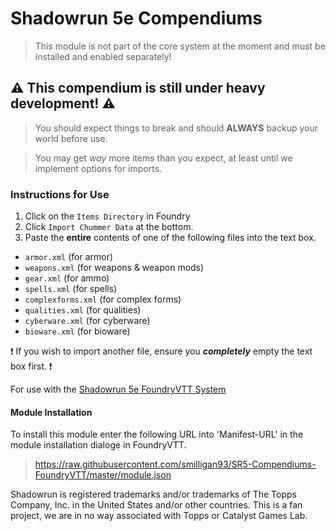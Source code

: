 # Shadowrun 5e Compendiums
> This module is not part of the core system at the moment and must be installed and enabled separately!

## :warning: This compendium is still under heavy development! :warning:
> You should expect things to break and should **ALWAYS** backup your world before use.

> You may get *way* more items than you expect, at least until we implement options for imports.

### Instructions for Use

1. Click on the `Items Directory` in Foundry
2. Click `Import Chummer Data` at the bottom.
3. Paste the **entire** contents of one of the following files into the text box.
 - `armor.xml` (for armor)
 - `weapons.xml` (for weapons & weapon mods)
 - `gear.xml` (for ammo)
 - `spells.xml` (for spells)
 - `complexforms.xml` (for complex forms)
 - `qualities.xml` (for qualities)
 - `cyberware.xml` (for cyberware)
 - `bioware.xml` (for bioware)
 
 :exclamation: If you wish to import another file, ensure you ***completely*** empty the text box first. :exclamation:

For use with the [Shadowrun 5e FoundryVTT System](https://github.com/smilligan93/SR5-FoundryVTT)

#### Module Installation
To install this module enter the following URL into 'Manifest-URL' in the module installation dialoge in FoundryVTT.
> https://raw.githubusercontent.com/smilligan93/SR5-Compendiums-FoundryVTT/master/module.json

Shadowrun is registered trademarks and/or trademarks of The Topps Company, Inc. in the United States and/or other countries. This is a fan project, we are in no way associated with Topps or Catalyst Games Lab.
